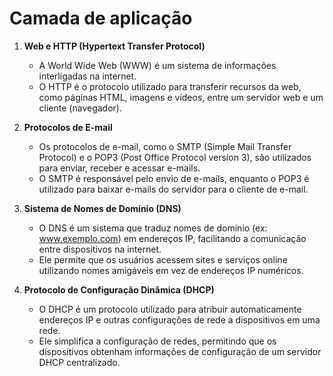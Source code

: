 # Camada de aplicação


1. **Web e HTTP (Hypertext Transfer Protocol)**
   - A World Wide Web (WWW) é um sistema de informações interligadas na internet.
   - O HTTP é o protocolo utilizado para transferir recursos da web, como páginas HTML, imagens e vídeos, entre um servidor web e um cliente (navegador).

2. **Protocolos de E-mail**
   - Os protocolos de e-mail, como o SMTP (Simple Mail Transfer Protocol) e o POP3 (Post Office Protocol version 3), são utilizados para enviar, receber e acessar e-mails.
   - O SMTP é responsável pelo envio de e-mails, enquanto o POP3 é utilizado para baixar e-mails do servidor para o cliente de e-mail.

3. **Sistema de Nomes de Domínio (DNS)**
   - O DNS é um sistema que traduz nomes de domínio (ex: www.exemplo.com) em endereços IP, facilitando a comunicação entre dispositivos na internet.
   - Ele permite que os usuários acessem sites e serviços online utilizando nomes amigáveis em vez de endereços IP numéricos.

4. **Protocolo de Configuração Dinâmica (DHCP)**
   - O DHCP é um protocolo utilizado para atribuir automaticamente endereços IP e outras configurações de rede a dispositivos em uma rede.
   - Ele simplifica a configuração de redes, permitindo que os dispositivos obtenham informações de configuração de um servidor DHCP centralizado.

